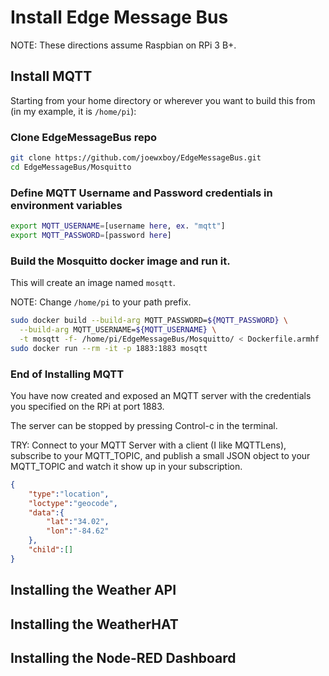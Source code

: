 # Install Edge Message Bus

NOTE: These directions assume Raspbian on RPi 3 B+.

## Install MQTT

Starting from your home directory or wherever you want to build this from (in my example, it is `/home/pi`):

### Clone EdgeMessageBus repo
``` bash
git clone https://github.com/joewxboy/EdgeMessageBus.git
cd EdgeMessageBus/Mosquitto
```

### Define MQTT Username and Password credentials in environment variables

``` bash
export MQTT_USERNAME=[username here, ex. "mqtt"]
export MQTT_PASSWORD=[password here]
```

### Build the Mosquitto docker image and run it.

This will create an image named `mosqtt`.

NOTE: Change `/home/pi` to your path prefix.

``` bash
sudo docker build --build-arg MQTT_PASSWORD=${MQTT_PASSWORD} \
  --build-arg MQTT_USERNAME=${MQTT_USERNAME} \
  -t mosqtt -f- /home/pi/EdgeMessageBus/Mosquitto/ < Dockerfile.armhf
sudo docker run --rm -it -p 1883:1883 mosqtt
```

### End of Installing MQTT
 
You have now created and exposed an MQTT server with the credentials you specified on the RPi at port 1883.

The server can be stopped by pressing Control-c in the terminal.

TRY: Connect to your MQTT Server with a client (I like MQTTLens), subscribe to your MQTT_TOPIC, and publish a small JSON object to your MQTT_TOPIC and watch it show up in your subscription.

``` json
{
    "type":"location",
    "loctype":"geocode",
    "data":{
        "lat":"34.02",
        "lon":"-84.62"
    },
    "child":[]
}
```

## Installing the Weather API



## Installing the WeatherHAT



## Installing the Node-RED Dashboard

